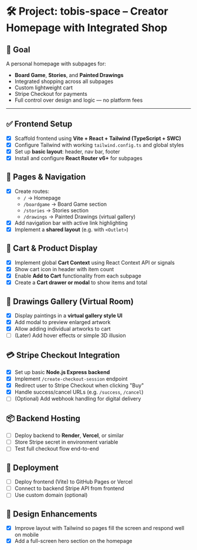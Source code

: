 # 🛠️ Project: tobis-space – Creator Homepage with Integrated Shop

## 🎯 Goal
A personal homepage with subpages for:
- **Board Game**, **Stories**, and **Painted Drawings**
- Integrated shopping across all subpages
- Custom lightweight cart
- Stripe Checkout for payments
- Full control over design and logic — no platform fees

---

## ✅ Frontend Setup
- [x] Scaffold frontend using **Vite + React + Tailwind (TypeScript + SWC)**
- [x] Configure Tailwind with working `tailwind.config.ts` and global styles
- [x] Set up **basic layout**: header, nav bar, footer
- [x] Install and configure **React Router v6+** for subpages

## 🧭 Pages & Navigation
- [x] Create routes:
  - `/` → Homepage
  - `/boardgame` → Board Game section
  - `/stories` → Stories section
  - `/drawings` → Painted Drawings (virtual gallery)
- [x] Add navigation bar with active link highlighting
- [x] Implement a **shared layout** (e.g. with `<Outlet>`)

## 🛒 Cart & Product Display
- [x] Implement global **Cart Context** using React Context API or signals
- [x] Show cart icon in header with item count
- [x] Enable **Add to Cart** functionality from each subpage
- [x] Create a **Cart drawer or modal** to show items and total

## 🎨 Drawings Gallery (Virtual Room)
- [x] Display paintings in a **virtual gallery style UI**
- [x] Add modal to preview enlarged artwork
- [x] Allow adding individual artworks to cart
- [ ] (Later) Add hover effects or simple 3D illusion

## 💳 Stripe Checkout Integration
- [x] Set up basic **Node.js Express backend**
- [x] Implement `/create-checkout-session` endpoint
- [x] Redirect user to Stripe Checkout when clicking "Buy"
- [x] Handle success/cancel URLs (e.g. `/success`, `/cancel`)
- [ ] (Optional) Add webhook handling for digital delivery

## 📦 Backend Hosting
- [ ] Deploy backend to **Render**, **Vercel**, or similar
- [ ] Store Stripe secret in environment variable
- [ ] Test full checkout flow end-to-end

## 🚚 Deployment
- [ ] Deploy frontend (Vite) to GitHub Pages or Vercel
- [ ] Connect to backend Stripe API from frontend
- [ ] Use custom domain (optional)

## 🎨 Design Enhancements
- [x] Improve layout with Tailwind so pages fill the screen and respond well on mobile
- [x] Add a full-screen hero section on the homepage
